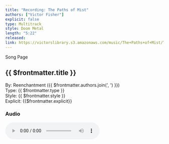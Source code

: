```yaml
---
title: "Recording: The Paths of Mist"
authors: ["Victor Fisher"]
explicit: false
type: Multitrack
style: Doom Metal
length: "5:22"
released:
link: https://victorslibrary.s3.amazonaws.com/music/The+Paths+of+Mist/The+Paths+of+Mist.mp3
---
```


<g-link to="/song/the-paths-of-mist">Song Page</g-link>

## {{ $frontmatter.title }}

By: <g-link to="/band/reenchantment">Reenchantment</g-link> ({{ $frontmatter.authors.join(', ') }})  
Type: {{ $frontmatter.type }}  
Style: {{ $frontmatter.style }}  
Explicit: {{$frontmatter.explicit}}

### Audio

<audio controls controlsList="nodownload">
  <source :src="$frontmatter.link" type="audio/mpeg">
Your browser does not support the audio element.
</audio>
